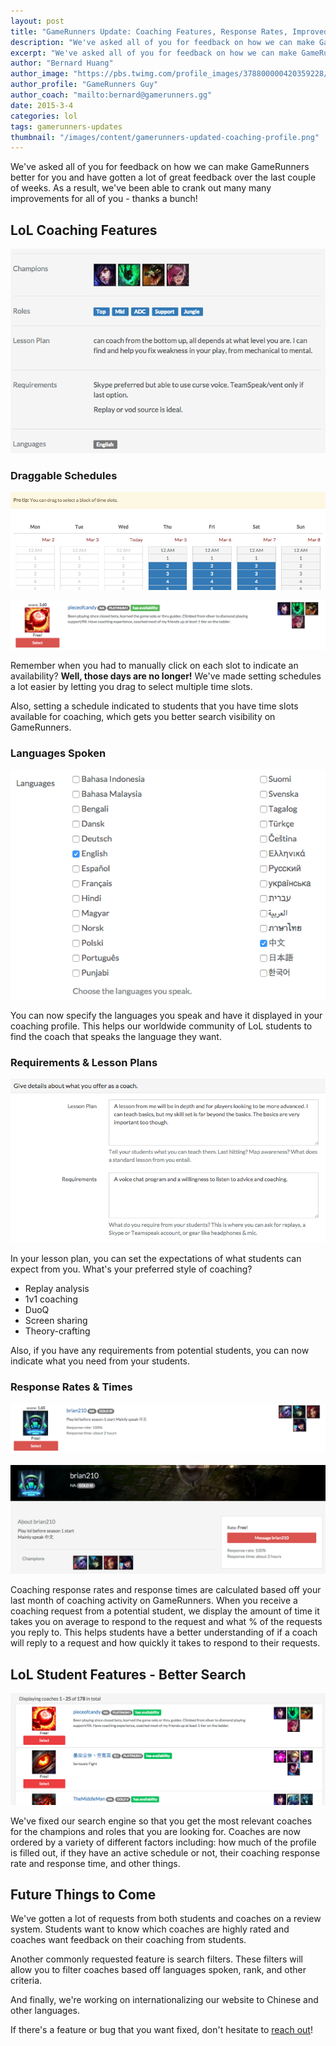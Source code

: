 ```yaml
---
layout: post
title: "GameRunners Update: Coaching Features, Response Rates, Improved Search"
description: "We've asked all of you for feedback on how we can make GameRunners better for you and as a result, we've been able to crank out many many improvements for all of you - thanks a bunch!"
excerpt: "We've asked all of you for feedback on how we can make GameRunners better for you and have gotten a lot of great feedback over the last couple of weeks. As a result, we've been able to crank out many many improvements for all of you - thanks a bunch!"
author: "Bernard Huang"
author_image: "https://pbs.twimg.com/profile_images/378800000420359228/a73e0d9f4cb08c28ebd9585a91d25c8b_400x400.jpeg"
author_profile: "GameRunners Guy"
author_coach: "mailto:bernard@gamerunners.gg"
date: 2015-3-4
categories: lol
tags: gamerunners-updates
thumbnail: "/images/content/gamerunners-updated-coaching-profile.png"
---
```

We've asked all of you for feedback on how we can make GameRunners better for you and have gotten a lot of great feedback over the last couple of weeks. As a result, we've been able to crank out many many improvements for all of you - thanks a bunch!

## LoL Coaching Features

<a href="http://www.gamerunners.gg/coaching_profile/edit?view=details">![GameRunners Coaching feature updates](/images/content/gamerunners-updated-coaching-profile.png)</a>

### Draggable Schedules

<a href="http://www.gamerunners.gg/schedule/edit">![GameRunners draggable schedules](/images/content/gamerunners-draggable-schedule.png)</a>

<a href="http://www.gamerunners.gg/schedule/edit">![GameRunners active schedules](/images/content/gamerunners-active-schedule.png)</a>

Remember when you had to manually click on each slot to indicate an availability? **Well, those days are no longer!** We've made setting schedules a lot easier by letting you drag to select multiple time slots. 

Also, setting a schedule indicated to students that you have time slots available for coaching, which gets you better search visibility on GameRunners.

### Languages Spoken

<a href="http://www.gamerunners.gg/coaching_profile/edit?view=details">![GameRunners languages spoken](/images/content/gamerunners-languages-spoken.png)</a>

You can now specify the languages you speak and have it displayed in your coaching profile. This helps our worldwide community of LoL students to find the coach that speaks the language they want. 

### Requirements & Lesson Plans

<a href="http://www.gamerunners.gg/coaching_profile/edit?view=details">![GameRunners lesson plans and requirements](/images/content/gamerunners-lesson-plan-requirements.png)</a>

In your lesson plan, you can set the expectations of what students can expect from you. What's your preferred style of coaching?

* Replay analysis
* 1v1 coaching
* DuoQ
* Screen sharing
* Theory-crafting

Also, if you have any requirements from potential students, you can now indicate what you need from your students.

### Response Rates & Times

![GameRunners search response rate & time](/images/content/gamerunners-search-response-rate-time.png)
<br><br>
![GameRunners coaching profile response rate & time](/images/content/gamerunners-profile-response-rate-time.png)

Coaching response rates and response times are calculated based off your last month of coaching activity on GameRunners. When you receive a coaching request from a potential student, we display the amount of time it takes you on average to respond to the request and what % of the requests you reply to. This helps students have a better understanding of if a coach will reply to a request and how quickly it takes to respond to their requests.

## LoL Student Features - Better Search

<a href="http://www.gamerunners.gg/coaches?utf8=%E2%9C%93&q=&region=">![GameRunners search improvements](/images/content/gamerunners-search-improvements.png)</a>

We've fixed our search engine so that you get the most relevant coaches for the champions and roles that you are looking for. Coaches are now ordered by a variety of different factors including: how much of the profile is filled out, if they have an active schedule or not, their coaching response rate and response time, and other things.

## Future Things to Come

We've gotten a lot of requests from both students and coaches on a review system. Students want to know which coaches are highly rated and coaches want feedback on their coaching from students.

Another commonly requested feature is search filters. These filters will allow you to filter coaches based off languages spoken, rank, and other criteria.

And finally, we're working on internationalizing our website to Chinese and other languages.

If there's a feature or bug that you want fixed, don't hesitate to <a href="mailto:bernard@gamerunners.gg">reach out</a>!